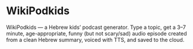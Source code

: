 # WikiPodkids
WikiPodkids — a Hebrew kids’ podcast generator. Type a topic, get a 3–7 minute, age-appropriate, funny (but not scary/sad) audio episode created from a clean Hebrew summary, voiced with TTS, and saved to the cloud.
